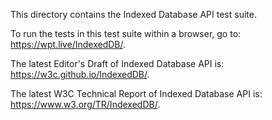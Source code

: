 This directory contains the Indexed Database API test suite.

To run the tests in this test suite within a browser, go to: <https://wpt.live/IndexedDB/>.

The latest Editor's Draft of Indexed Database API is: <https://w3c.github.io/IndexedDB/>.

The latest W3C Technical Report of Indexed Database API is: <https://www.w3.org/TR/IndexedDB/>.
